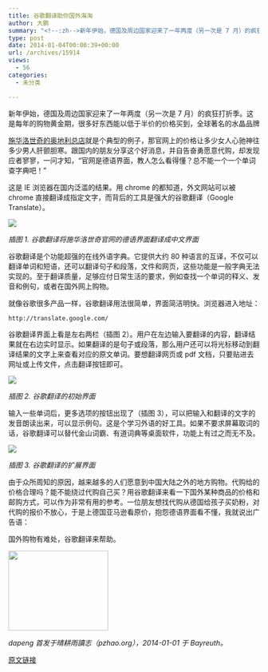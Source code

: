 ```yaml
---
title: 谷歌翻译助你国外海淘
author: 大鹏
summary: "<!--:zh-->新年伊始，德国及周边国家迎来了一年两度（另一次是 7 月）的疯狂打折季。这是每年的购物黄金期，很多好东西能以低于半价的价格买到，全球著名的水晶品牌"
type: post
date: 2014-01-04T00:00:39+00:00
url: /archives/15914
views:
  - 56
categories:
  - 未分类

---
```

<!--:zh-->新年伊始，德国及周边国家迎来了一年两度（另一次是 7 月）的疯狂打折季。这是每年的购物黄金期，很多好东西能以低于半价的价格买到，全球著名的水晶品牌

[施华洛世奇的奥地利总店][1]就是个典型的例子，那官网上的价格让多少女人心驰神往多少男人肝颤胆寒。跟国内的朋友分享这个好消息，并自告奋勇愿意代购，却发现应者寥寥，一问才知，“官网是德语界面，教人怎么看得懂？总不能一个一个单词查字典吧！”

这是 IE 浏览器在国内泛滥的结果。用 chrome 的都知道，外文网站可以被 chrome 直接翻译成指定文字，而背后的工具是强大的谷歌翻译（Google Translate）。

![][2]

_插图 1. 谷歌翻译将施华洛世奇官网的德语界面翻译成中文界面_

<!--:-->

<!--more-->

<!--:zh-->

谷歌翻译是个功能超强的在线外语字典。它提供大约 80 种语言的互译，不仅可以翻译单词和短语，还可以翻译句子和段落，文件和网页，这些功能是一般字典无法实现的。至于翻译质量，足够应付日常生活的要求，例如查找一个单词的释义、发音和例句，或者在国外网上购物。

就像谷歌很多产品一样，谷歌翻译用法很简单，界面简洁明快。浏览器进入地址：

    http://translate.google.com/
    

谷歌翻译界面上看是左右两栏（插图 2）。用户在左边输入要翻译的内容，翻译结果就在右边实时显示。如果翻译的是句子或段落，那么用户还可以将光标移动到翻译结果的文字上来查看对应的原文单词。要想翻译网页或 pdf 文档，只要贴进去网址或上传文件，点击翻译按钮即可。

![][3]

_插图 2. 谷歌翻译的初始界面_

输入一些单词后，更多选项的按钮出现了（插图 3），可以把输入和翻译的文字的发音朗读出来，可以显示例句。这是个学习外语的好工具。如果不要求屏幕取词的话，谷歌翻译可以替代金山词霸、有道词典等桌面软件，功能上有过之而无不及。

![][4]

_插图 3. 谷歌翻译的扩展界面_

由于众所周知的原因，越来越多的人们愿意到中国大陆之外的地方购物。代购给的价格合理吗？能不能绕过代购自己买？用谷歌翻译来看一下国外某种商品的价格和邮购方式，可以作为非常有用的参考。一位朋友想找代购从德国给孩子买奶粉，对代购的报价不放心，于是上德国亚马逊看原价，抱怨德语界面看不懂，我就说出广告语：

国外购物有难处，谷歌翻译来帮助。

<img alt="" src="https://qqpi0g.dm2303.livefilestore.com/y2pJmwsSlYTZCfbluFZ5tAuVjzPaOknwja2Ln6AUUbaLMZSzU3Xy0WsXk9dBcTr43n73vWkIbg2EL-aU654MnoDzCIReDcB5GEQaUi2sX4thhI/webware_gt1.JPG" width="200" height="160" />

_dapeng 首发于晴耕雨讀志（pzhao.org），2014-01-01 于 Bayreuth。_<!--:-->

 [1]: http://www.swarovski.com/Web_DE/de/91109/category;sid=FvxaEgSEYeVaElZAMBdYNG2OFQDQQIhvuoHW-aj5I-mqYA==?BannerID=06000836.350&nsctrid=v01MTMyMTExMTExMTExMTExMTAxNDI2MDAwMDAwMTMxMzg4NTg2NzM1YzNpZWxkZTU3MTY3ODExMjc
 [2]: https://qqpi0g.dm2303.livefilestore.com/y2pKTkZE5AuThG-un6x5cbX8ar_1rbC2VAWfZ29aU-Gn9PzfAHK6W9q3axK1csXcKVzR0PwYXjSNRXnXPfZmPp-q9LquTWXD4gTafcv9rgW_HQ/webware_gt4.JPG
 [3]: https://qqpi0g.dm2301.livefilestore.com/y2pYAAYrl6m0HZHIxJwRzb-P8SyefmnRdekyppEpidB1qan9WLB2KlbAJLgWdCcx0Z7Brr2b-0x9WewZGBxkDZZhu97sBBmROwqxBWgSIggGgs/webware_gt2.JPG
 [4]: https://qqpi0g.dm2303.livefilestore.com/y2pINlIurj8QlLrGMKnJ8ogvIflEw2jVwSpCkjV2k9f9FsgJxZFoe-D7OFMSdYOaXy5EKC-_M3UeIYgdqy4f6bUMO3hlvS0mQEosRjytm6AKXM/webware_gt3.JPG

[原文链接](http://dapengde.com/archives/15914)

